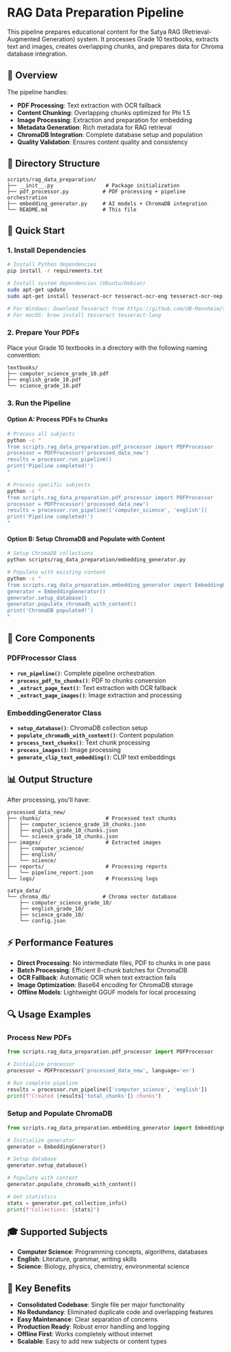# RAG Data Preparation Pipeline

This pipeline prepares educational content for the Satya RAG (Retrieval-Augmented Generation) system. It processes Grade 10 textbooks, extracts text and images, creates overlapping chunks, and prepares data for Chroma database integration.

## 🎯 Overview

The pipeline handles:
- **PDF Processing**: Text extraction with OCR fallback
- **Content Chunking**: Overlapping chunks optimized for Phi 1.5
- **Image Processing**: Extraction and preparation for embedding
- **Metadata Generation**: Rich metadata for RAG retrieval
- **ChromaDB Integration**: Complete database setup and population
- **Quality Validation**: Ensures content quality and consistency

## 📁 Directory Structure

```
scripts/rag_data_preparation/
├── __init__.py                 # Package initialization
├── pdf_processor.py           # PDF processing + pipeline orchestration
├── embedding_generator.py     # AI models + ChromaDB integration
└── README.md                  # This file
```

## 🚀 Quick Start

### 1. Install Dependencies

```bash
# Install Python dependencies
pip install -r requirements.txt

# Install system dependencies (Ubuntu/Debian)
sudo apt-get update
sudo apt-get install tesseract-ocr tesseract-ocr-eng tesseract-ocr-nep tesseract-ocr-hin

# For Windows: Download Tesseract from https://github.com/UB-Mannheim/tesseract/wiki
# For macOS: brew install tesseract tesseract-lang
```

### 2. Prepare Your PDFs

Place your Grade 10 textbooks in a directory with the following naming convention:

```
textbooks/
├── computer_science_grade_10.pdf
├── english_grade_10.pdf
└── science_grade_10.pdf
```

### 3. Run the Pipeline

#### Option A: Process PDFs to Chunks
```bash
# Process all subjects
python -c "
from scripts.rag_data_preparation.pdf_processor import PDFProcessor
processor = PDFProcessor('processed_data_new')
results = processor.run_pipeline()
print('Pipeline completed!')
"

# Process specific subjects
python -c "
from scripts.rag_data_preparation.pdf_processor import PDFProcessor
processor = PDFProcessor('processed_data_new')
results = processor.run_pipeline(['computer_science', 'english'])
print('Pipeline completed!')
"
```

#### Option B: Setup ChromaDB and Populate with Content
```bash
# Setup ChromaDB collections
python scripts/rag_data_preparation/embedding_generator.py

# Populate with existing content
python -c "
from scripts.rag_data_preparation.embedding_generator import EmbeddingGenerator
generator = EmbeddingGenerator()
generator.setup_database()
generator.populate_chromadb_with_content()
print('ChromaDB populated!')
"
```

## 🔧 Core Components

### PDFProcessor Class
- **`run_pipeline()`**: Complete pipeline orchestration
- **`process_pdf_to_chunks()`**: PDF to chunks conversion
- **`_extract_page_text()`**: Text extraction with OCR fallback
- **`_extract_page_images()`**: Image extraction and processing

### EmbeddingGenerator Class
- **`setup_database()`**: ChromaDB collection setup
- **`populate_chromadb_with_content()`**: Content population
- **`process_text_chunks()`**: Text chunk processing
- **`process_images()`**: Image processing
- **`generate_clip_text_embedding()`**: CLIP text embeddings

## 📊 Output Structure

After processing, you'll have:

```
processed_data_new/
├── chunks/                     # Processed text chunks
│   ├── computer_science_grade_10_chunks.json
│   ├── english_grade_10_chunks.json
│   └── science_grade_10_chunks.json
├── images/                     # Extracted images
│   ├── computer_science/
│   ├── english/
│   └── science/
├── reports/                    # Processing reports
│   └── pipeline_report.json
└── logs/                       # Processing logs

satya_data/
└── chroma_db/                 # Chroma vector database
    ├── computer_science_grade_10/
    ├── english_grade_10/
    ├── science_grade_10/
    └── config.json
```

## ⚡ Performance Features

- **Direct Processing**: No intermediate files, PDF to chunks in one pass
- **Batch Processing**: Efficient 8-chunk batches for ChromaDB
- **OCR Fallback**: Automatic OCR when text extraction fails
- **Image Optimization**: Base64 encoding for ChromaDB storage
- **Offline Models**: Lightweight GGUF models for local processing

## 🔍 Usage Examples

### Process New PDFs
```python
from scripts.rag_data_preparation.pdf_processor import PDFProcessor

# Initialize processor
processor = PDFProcessor('processed_data_new', language='en')

# Run complete pipeline
results = processor.run_pipeline(['computer_science', 'english'])
print(f"Created {results['total_chunks']} chunks")
```

### Setup and Populate ChromaDB
```python
from scripts.rag_data_preparation.embedding_generator import EmbeddingGenerator

# Initialize generator
generator = EmbeddingGenerator()

# Setup database
generator.setup_database()

# Populate with content
generator.populate_chromadb_with_content()

# Get statistics
stats = generator.get_collection_info()
print(f"Collections: {stats}")
```

## 🎓 Supported Subjects

- **Computer Science**: Programming concepts, algorithms, databases
- **English**: Literature, grammar, writing skills
- **Science**: Biology, physics, chemistry, environmental science

## 🌟 Key Benefits

- **Consolidated Codebase**: Single file per major functionality
- **No Redundancy**: Eliminated duplicate code and overlapping features
- **Easy Maintenance**: Clear separation of concerns
- **Production Ready**: Robust error handling and logging
- **Offline First**: Works completely without internet
- **Scalable**: Easy to add new subjects or content types 